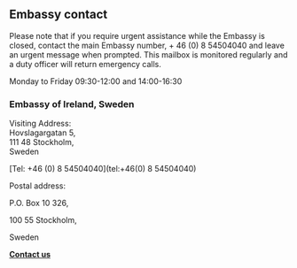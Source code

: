 ## Embassy contact

Please note that if you require urgent assistance while the Embassy is closed, contact the main Embassy number, + 46 (0) 8 54504040 and leave an urgent message when prompted. This mailbox is monitored regularly and a duty officer will return emergency calls.

Monday to Friday 09:30-12:00 and 14:00-16:30

### Embassy of Ireland, Sweden

Visiting Address:   
Hovslagargatan 5,   
111 48 Stockholm,   
Sweden

[Tel: +46 (0) 8 54504040](tel:+46(0) 8 54504040)

Postal address:

P.O. Box 10 326,

100 55 Stockholm,

Sweden

[**Contact us**](/en/sweden/stockholm/contact/)